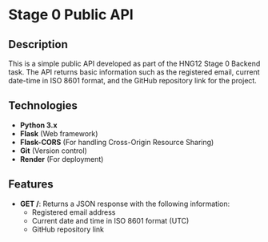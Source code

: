 # Stage 0 Public API

## Description
This is a simple public API developed as part of the HNG12 Stage 0 Backend task. The API returns basic information such as the registered email, current date-time in ISO 8601 format, and the GitHub repository link for the project.

## Technologies
- **Python 3.x**
- **Flask** (Web framework)
- **Flask-CORS** (For handling Cross-Origin Resource Sharing)
- **Git** (Version control)
- **Render** (For deployment)

## Features
- **GET /**: Returns a JSON response with the following information:
  - Registered email address
  - Current date and time in ISO 8601 format (UTC)
  - GitHub repository link
